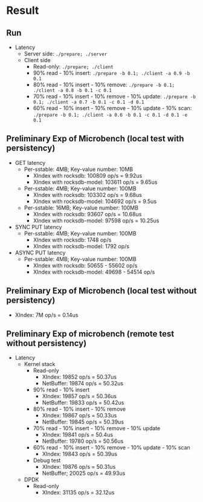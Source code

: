 # Result

## Run

- Latency
	- Server side: `./prepare; ./server`
	- Client side
		+ Read-only: `./prepare; ./client`
		+ 90% read - 10% insert: `./prepare -b 0.1; ./client -a 0.9 -b 0.1`
		+ 80% read - 10% insert - 10% remove: `./prepare -b 0.1; ./client -a 0.8 -b 0.1 -c 0.1`
		+ 70% read - 10% insert - 10% remove - 10% update: `./prepare -b 0.1; ./client -a 0.7 -b 0.1 -c 0.1 -d 0.1`
		+ 60% read - 10% insert - 10% remove - 10% update - 10% scan: `./prepare -b 0.1; ./client -a 0.6 -b 0.1 -c 0.1 -d 0.1 -e 0.1`

## Preliminary Exp of Microbench (local test with persistency)

- GET latency
	+ Per-sstable: 4MB; Key-value number: 10MB
		* XIndex with rocksdb: 100809 op/s = 9.92us
		* XIndex with rocksdb-model: 103611 op/s = 9.65us
	+ Per-sstable: 4MB; Key-value number: 100MB
		* XIndex with rocksdb: 103302 op/s = 9.68us
		* XIndex with rocksdb-model: 104692 op/s = 9.5us
	+ Per-sstable: 16MB; Key-value number: 100MB
		* XIndex with rocksdb: 93607 op/s = 10.68us
		* XIndex with rocksdb-model: 97598 op/s = 10.25us
- SYNC PUT latency
	+ Per-sstable: 4MB; Key-value number: 100MB
		* XIndex with rocksdb: 1748 op/s
		* XIndex with rocksdb-model: 1792 op/s
- ASYNC PUT latency
	+ Per-sstable: 4MB; Key-value number: 100MB
		* XIndex with rocksdb: 50655 - 55602 op/s
		* XIndex with rocksdb-model: 49698 - 54514 op/s

## Preliminary Exp of Microbench (local test without persistency)

- XIndex: 7M op/s = 0.14us 

## Preliminary Exp of microbench (remote test without persistency)

- Latency
	* Kernel stack
		* Read-only
			- XIndex: 19852 op/s = 50.37us
			- NetBuffer: 19874 op/s = 50.32us
		* 90% read - 10% insert
			- XIndex: 19857 op/s = 50.36us
			- NetBuffer: 19833 op/s = 50.42us
		* 80% read - 10% insert - 10% remove
			- XIndex: 19867 op/s = 50.33us
			- NetBuffer: 19845 op/s = 50.39us
		* 70% read - 10% insert - 10% remove - 10% update
			- XIndex: 19841 op/s = 50.4us
			- NetBuffer: 19780 op/s = 50.56us
		* 60% read - 10% insert - 10% remove - 10% update - 10% scan
			- XIndex: 19843 op/s = 50.39us
		* Debug test
			- XIndex: 19876 op/s = 50.31us
			- NetBuffer; 20025 op/s = 49.93us
	* DPDK
		* Read-only
			- XIndex: 31135 op/s = 32.12us
